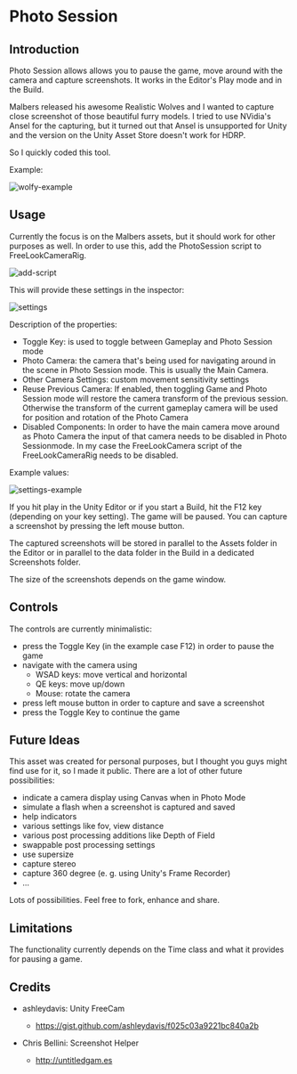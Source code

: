# Photo Session

## Introduction

Photo Session allows allows you to pause the game, move around with the camera and capture screenshots. It works in the Editor's Play mode and in the Build.

Malbers released his awesome Realistic Wolves and I wanted to capture close screenshot of those beautiful furry models. 
I tried to use NVidia's Ansel for the capturing, but it turned out that Ansel is unsupported for Unity and the version on the Unity Asset Store doesn't work for HDRP.

So I quickly coded this tool.

Example:

![wolfy-example](https://user-images.githubusercontent.com/10963432/111339454-0ef3fa80-8678-11eb-844a-58e38db3081f.jpg)

## Usage

Currently the focus is on the Malbers assets, but it should work for other purposes as well. In order to use this, add the PhotoSession script to FreeLookCameraRig.

![add-script](https://user-images.githubusercontent.com/10963432/111336115-3b5a4780-8675-11eb-8e0c-73d5064d3b62.png)

This will provide these settings in the inspector:

![settings](https://user-images.githubusercontent.com/10963432/111337110-1914f980-8676-11eb-9066-f731aac5434b.png)

Description of the properties:

* Toggle Key: is used to toggle between Gameplay and Photo Session mode
* Photo Camera: the camera that's being used for navigating around in the scene in Photo Session mode. This is usually the Main Camera.
* Other Camera Settings: custom movement sensitivity settings
* Reuse Previous Camera: If enabled, then toggling Game and Photo Session mode will restore the camera transform of the previous session. Otherwise the transform of the current gameplay camera will be used for position and rotation of the Photo Camera 
* Disabled Components: In order to have the main camera move around as Photo Camera the input of that camera needs to be disabled in Photo Sessionmode. In my case the FreeLookCamera script of the FreeLookCameraRig needs to be disabled.

Example values:

![settings-example](https://user-images.githubusercontent.com/10963432/111337134-1f0ada80-8676-11eb-919b-84cdd08ed0c7.png)

If you hit play in the Unity Editor or if you start a Build, hit the F12 key (depending on your key setting). The game will be paused. You can capture a screenshot by pressing the left mouse button.

The captured screenshots will be stored in parallel to the Assets folder in the Editor or in parallel to the data folder in the Build in a dedicated Screenshots folder.

The size of the screenshots depends on the game window.

## Controls

The controls are currently minimalistic:

* press the Toggle Key (in the example case F12) in order to pause the game
* navigate with the camera using 
  + WSAD keys: move vertical and horizontal
  + QE keys: move up/down
  + Mouse: rotate the camera
* press left mouse button in order to capture and save a screenshot
* press the Toggle Key to continue the game

## Future Ideas

This asset was created for personal purposes, but I thought you guys might find use for it, so I made it public. There are a lot of other future possibilities:

* indicate a camera display using Canvas when in Photo Mode
* simulate a flash when a screenshot is captured and saved
* help indicators
* various settings like fov, view distance
* various post processing additions like Depth of Field
* swappable post processing settings
* use supersize
* capture stereo
* capture 360 degree (e. g. using Unity's Frame Recorder)
* ...

Lots of possibilities. Feel free to fork, enhance and share.

## Limitations

The functionality currently depends on the Time class and what it provides for pausing a game.

## Credits

* ashleydavis: Unity FreeCam
  - https://gist.github.com/ashleydavis/f025c03a9221bc840a2b

* Chris Bellini: Screenshot Helper
  - http://untitledgam.es




